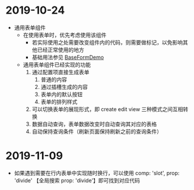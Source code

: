 # 2019-10-24
- 通用表单组件
    - 在使用表单时，优先考虑使用该组件
        - 若实际使用之处需要改变组件内的代码，则需要做标记，以免影响其他已经正常使用的地方
        - 基础用法参见 [BaseFormDemo](http://localhost:4101/demo/base-form)
    - 通用表单组件已经实现的功能
        1. 通过配置项直接生成表单
            1. 普通的内容
            2. 通过插槽生成的内容
            3. 表单内的默认按钮
            4. 表单的排列样式
        2. 可以切换表单的展现形式，即 create edit view 三种模式之间互相转换
        3. 数据自动查询，表单数据改变时自动查询其对应的表格
        4. 自动保持查询条件（刷新页面保持刷新之前的查询条件）
# 2019-11-09
- 如果遇到需要在行内表单中实现随时换行，可以使用 comp: 'slot', prop: 'divide' 【全局搜索 prop: 'divide'】即可找到对应代码
